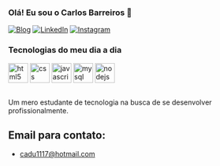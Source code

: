 ### Olá! Eu sou o Carlos Barreiros 👋

[![Blog](https://img.shields.io/website?label=Portfolio&style=for-the-badge&url=https://carlosecbarreiros.github.io/portfolio/)](https://carlosecbarreiros.github.io/portfolio/)
[![LinkedIn](https://img.shields.io/badge/LinkedIn-0077B5?style=for-the-badge&logo=linkedin&logoColor=white)](https://www.linkedin.com/in/carlosecbarreiros/)
[![Instagram](https://img.shields.io/badge/Instagram-E4405F?style=for-the-badge&logo=instagram&logoColor=white)](https://www.instagram.com/caducardosoo_/)

### Tecnologias do meu dia a dia

<div style="display: inline_block">
    <img align="center" alt="html5" height="40" width="40"src="https://cdn.jsdelivr.net/gh/devicons/devicon@latest/icons/html5/html5-plain-wordmark.svg">
    <img align="center" alt="css" height="40" width="40"src="https://cdn.jsdelivr.net/gh/devicons/devicon@latest/icons/css3/css3-plain-wordmark.svg">
    <img align="center" alt="javascript" height="40" width="40"src="https://cdn.jsdelivr.net/gh/devicons/devicon@latest/icons/javascript/javascript-original.svg"> 
    <img align="center" alt="mysql" height="40" width="40"src="https://cdn.jsdelivr.net/gh/devicons/devicon@latest/icons/mysql/mysql-plain-wordmark.svg">
    <img align="center" alt="nodejs" height="40" width="40"src="https://cdn.jsdelivr.net/gh/devicons/devicon@latest/icons/nodejs/nodejs-plain-wordmark.svg">
</div> <br/>

Um mero estudante de tecnologia na busca de se desenvolver profissionalmente.

## Email para contato:
- cadu1117@hotmail.com


